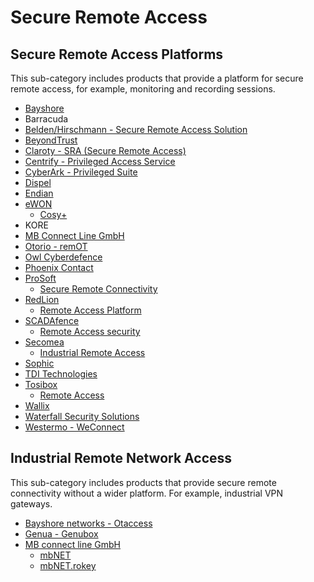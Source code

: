 # Secure Remote Access

## Secure Remote Access Platforms
This sub-category includes products that provide a platform for secure remote access, for example, monitoring and recording sessions.
* [Bayshore](https://www.bayshorenetworks.com)
* Barracuda
* [Belden/Hirschmann - Secure Remote Access Solution](https://hirschmann.com/en/Hirschmann_Produkte/Hirschmann-News/Secure_Remote_Access_Solution/index.phtml)
* [BeyondTrust](https://www.beyondtrust.com/remote-access)
* [Claroty - SRA (Secure Remote Access)](https://claroty.com/secure-remote-access/)
* [Centrify - Privileged Access Service](https://docs.centrify.com/Content/02-centrify-sidenav/icon-pp/PAS-top-page.htm)
* [CyberArk - Privileged Suite](https://www.cyberark.com/products/privileged-access-manager/)
* [Dispel](https://dispel.io/)
* [Endian](https://www.endian.com/)
* [eWON](https://www.ewon.biz/)
     * [Cosy+](https://www.ewon.biz/products/cosy)
* KORE
* [MB Connect Line GmbH](https://mbconnectline.com/)
* [Otorio - remOT](https://www.otorio.com/resources/pb-ram2-remot/)
* [Owl Cyberdefence](https://owlcyberdefense.com/)
* [Phoenix Contact](https://www.phoenixcontact.com/)
* [ProSoft](https://www.prosoft-technology.com/)
     * [Secure Remote Connectivity](https://www.prosoft-technology.com/Landing-Pages/Secure_Remote_Connectivity)
* [RedLion](https://www.redlion.net/)
     * [Remote Access Platform](https://www.redlion.net/portfolio/secure-remote-access-platform)
* [SCADAfence](https://www.scadafence.com/)
     * [Remote Access security](https://www.scadafence.com/scadafence-remote-access-security)
* [Secomea](https://www.secomea.com/)
     * [Industrial Remote Access](https://www.secomea.com/the-remote-maintenance-solution/)
* [Sophic](https://www.iecyber.co.il)
* [TDI Technologies](https://www.tditechnologies.com/)
* [Tosibox](https://www.tosibox.com/)
     * [Remote Access](https://www.tosibox.com/remote-access/)
* [Wallix](https://www.wallix.com/)
* [Waterfall Security Solutions](https://waterfall-security.com/)
* [Westermo - WeConnect](https://www.westermo.com/solutions/weconnect)


## Industrial Remote Network Access 
This sub-category includes products that provide secure remote connectivity without a wider platform. For example, industrial VPN gateways.

* [Bayshore networks - Otaccess](https://bayshorenetworks.com/products/otaccess/)
* [Genua - Genubox](https://www.genua.de/en/it-security-solutions/remote-service-appliance-genubox)
* [MB connect line GmbH](https://www.mbconnectline.com/en/)
     * [mbNET](https://mbconnectline.com/mbnet/)
     * [mbNET.rokey](https://mbconnectline.com/mbnet-rokey/)
